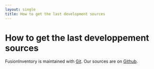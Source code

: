 ```yaml
---
layout: single
title: How to get the last development sources
---
```


# How to get the last developpement sources

FusionInventory is maintained with [Git](http://git-scm.com/). Our sources are
on [Github](http://github.com/fusioinventory/).
